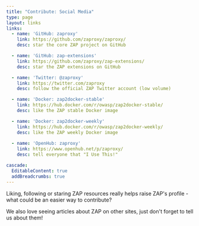 ```yaml
---
title: "Contribute: Social Media"
type: page
layout: links
links:
  - name: 'GitHub: zaproxy'
    link: https://github.com/zaproxy/zaproxy/
    desc: star the core ZAP project on GitHub

  - name: 'GitHub: zap-extensions'
    link: https://github.com/zaproxy/zap-extensions/
    desc: star the ZAP extensions on GitHub

  - name: 'Twitter: @zaproxy'
    link: https://twitter.com/zaproxy
    desc: follow the official ZAP Twitter account (low volume)

  - name: 'Docker: zap2docker-stable'
    link: https://hub.docker.com/r/owasp/zap2docker-stable/
    desc: like the ZAP stable Docker image

  - name: 'Docker: zap2docker-weekly'
    link: https://hub.docker.com/r/owasp/zap2docker-weekly/
    desc: like the ZAP weekly Docker image
    
  - name: 'OpenHub: zaproxy'
    link: https://www.openhub.net/p/zaproxy/
    desc: tell everyone that "I Use This!"

cascade:
  EditableContent: true
  addBreadcrumbs: true
---
```


Liking, following or staring ZAP resources really helps raise ZAP's profile - what could be an easier way to contribute?

We also love seeing articles about ZAP on other sites, just don't forget to tell us about them!

